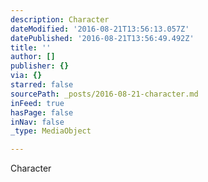 ```yaml
---
description: Character
dateModified: '2016-08-21T13:56:13.057Z'
datePublished: '2016-08-21T13:56:49.492Z'
title: ''
author: []
publisher: {}
via: {}
starred: false
sourcePath: _posts/2016-08-21-character.md
inFeed: true
hasPage: false
inNav: false
_type: MediaObject

---
```

Character